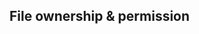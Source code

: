 ## File ownership & permission



[owner permission]: https://github.com/mwthrane/TWN/blob/main/Operating%20Systems/Module10/linux%20permissions%201.png?raw=true "Logo Title Text 2"